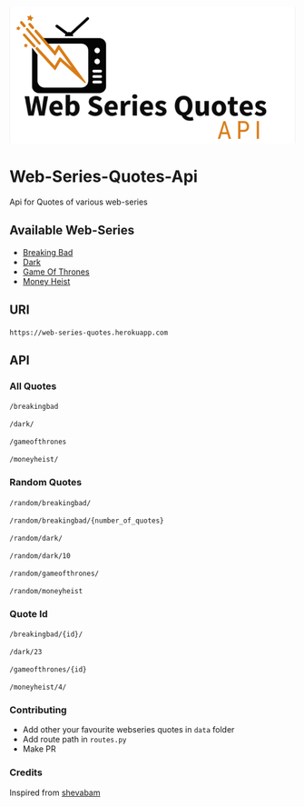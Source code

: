 ![web-series-quotes-title](web-series-quotes-title.png)

# Web-Series-Quotes-Api

Api for Quotes of various web-series

## Available Web-Series

- [Breaking Bad](https://web-series-quotes.herokuapp.com/breakingbad)
- [Dark](https://web-series-quotes.herokuapp.com/dark)
- [Game Of Thrones](https://web-series-quotes.herokuapp.com/gameofthrones)
- [Money Heist](https://web-series-quotes.herokuapp.com/moneyheist)

## URI

```https://web-series-quotes.herokuapp.com```

## API

### All Quotes

```/breakingbad```

```/dark/```

```/gameofthrones```

```/moneyheist/```

### Random Quotes

```/random/breakingbad/```

```/random/breakingbad/{number_of_quotes}```

```/random/dark/```

```/random/dark/10```

```/random/gameofthrones/```

```/random/moneyheist```

### Quote Id

```/breakingbad/{id}/```

```/dark/23```

```/gameofthrones/{id}```

```/moneyheist/4/```

### Contributing
- Add other your favourite webseries quotes in ```data``` folder 
- Add route path in ```routes.py```
- Make PR

### Credits
Inspired from [shevabam](https://github.com/shevabam/breaking-bad-quotes)
